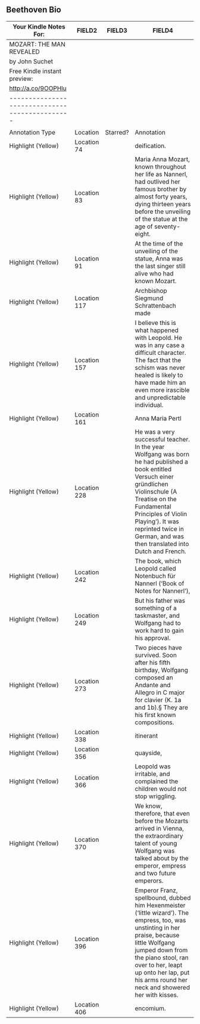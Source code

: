 ## Beethoven Bio

|Your Kindle Notes For:                        |FIELD2      |FIELD3  |FIELD4                                                                                                                                                                                                                                                                                 |
|----------------------------------------------|------------|--------|---------------------------------------------------------------------------------------------------------------------------------------------------------------------------------------------------------------------------------------------------------------------------------------|
|MOZART: THE MAN REVEALED                      |            |        |                                                                                                                                                                                                                                                                                       |
|by John Suchet                                |            |        |                                                                                                                                                                                                                                                                                       |
|Free Kindle instant preview:                  |            |        |                                                                                                                                                                                                                                                                                       |
|http://a.co/9OOPHlu                           |            |        |                                                                                                                                                                                                                                                                                       |
|----------------------------------------------|            |        |                                                                                                                                                                                                                                                                                       |
|                                              |            |        |                                                                                                                                                                                                                                                                                       |
|Annotation Type                               |Location    |Starred?|Annotation                                                                                                                                                                                                                                                                             |
|Highlight (Yellow)                            |Location 74 |        |deification.                                                                                                                                                                                                                                                                           |
|Highlight (Yellow)                            |Location 83 |        |Maria Anna Mozart, known throughout her life as Nannerl, had outlived her famous brother by almost forty years, dying thirteen years before the unveiling of the statue at the age of seventy-eight.                                                                                   |
|Highlight (Yellow)                            |Location 91 |        |At the time of the unveiling of the statue, Anna was the last singer still alive who had known Mozart.                                                                                                                                                                                 |
|Highlight (Yellow)                            |Location 117|        |Archbishop Siegmund Schrattenbach made                                                                                                                                                                                                                                                 |
|Highlight (Yellow)                            |Location 157|        |I believe this is what happened with Leopold. He was in any case a difficult character. The fact that the schism was never healed is likely to have made him an even more irascible and unpredictable individual.                                                                      |
|Highlight (Yellow)                            |Location 161|        |Anna Maria Pertl                                                                                                                                                                                                                                                                       |
|Highlight (Yellow)                            |Location 228|        |He was a very successful teacher. In the year Wolfgang was born he had published a book entitled Versuch einer gründlichen Violinschule (A Treatise on the Fundamental Principles of Violin Playing’). It was reprinted twice in German, and was then translated into Dutch and French.|
|Highlight (Yellow)                            |Location 242|        |The book, which Leopold called Notenbuch für Nannerl (‘Book of Notes for Nannerl’),                                                                                                                                                                                                    |
|Highlight (Yellow)                            |Location 249|        |But his father was something of a taskmaster, and Wolfgang had to work hard to gain his approval.                                                                                                                                                                                      |
|Highlight (Yellow)                            |Location 273|        |Two pieces have survived. Soon after his fifth birthday, Wolfgang composed an Andante and Allegro in C major for clavier (K. 1a and 1b).§ They are his first known compositions.                                                                                                       |
|Highlight (Yellow)                            |Location 338|        |itinerant                                                                                                                                                                                                                                                                              |
|Highlight (Yellow)                            |Location 356|        |quayside,                                                                                                                                                                                                                                                                              |
|Highlight (Yellow)                            |Location 366|        |Leopold was irritable, and complained the children would not stop wriggling.                                                                                                                                                                                                           |
|Highlight (Yellow)                            |Location 370|        |We know, therefore, that even before the Mozarts arrived in Vienna, the extraordinary talent of young Wolfgang was talked about by the emperor, empress and two future emperors.                                                                                                       |
|Highlight (Yellow)                            |Location 396|        |Emperor Franz, spellbound, dubbed him Hexenmeister (‘little wizard’). The empress, too, was unstinting in her praise, because little Wolfgang jumped down from the piano stool, ran over to her, leapt up onto her lap, put his arms round her neck and showered her with kisses.      |
|Highlight (Yellow)                            |Location 406|        |encomium.                                                                                                                                                                                                                                                                              |
